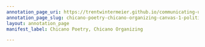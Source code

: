 ```yaml
---
annotation_page_uri: https://trentwintermeier.github.io/communicating-us-latine-activism/annotations/chicano-poetry-chicano-organizing-canvas-1-political-representation.json
annotation_page_slug: chicano-poetry-chicano-organizing-canvas-1-political-representation
layout: annotation_page
manifest_label: Chicano Poetry, Chicano Organizing

---
```

